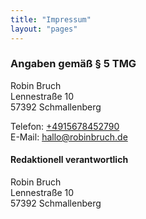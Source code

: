 ```yaml
---
title: "Impressum"
layout: "pages"
---
```


### Angaben gemäß § 5 TMG
Robin Bruch  
Lennestraße 10  
57392 Schmallenberg

Telefon: [+4915678452790](tel:+4915678452790)  
E-Mail: [hallo@robinbruch.de](mailto)

#### Redaktionell verantwortlich
Robin Bruch  
Lennestraße 10  
57392 Schmallenberg